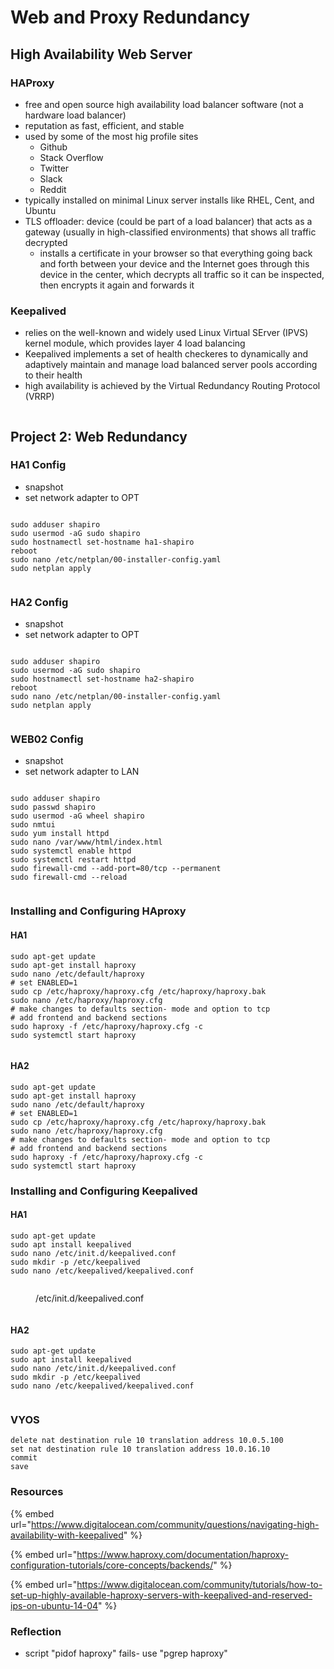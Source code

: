 # Web and Proxy Redundancy

## High Availability Web Server

### HAProxy

* free and open source high availability load balancer software (not a hardware load balancer)
* reputation as fast, efficient, and stable
* used by some of the most hig profile sites
  * Github
  * Stack Overflow
  * Twitter
  * Slack
  * Reddit
* typically installed on minimal Linux server installs like RHEL, Cent, and Ubuntu
* TLS offloader: device (could be part of a load balancer) that acts as a gateway (usually in high-classified environments) that shows all traffic decrypted
  * installs a certificate in your browser so that everything going back and forth between your device and the Internet goes through this device in the center, which decrypts all traffic so it can be inspected, then encrypts it again and forwards it

### Keepalived

* relies on the well-known and widely used Linux Virtual SErver (IPVS) kernel module, which provides layer 4 load balancing
* Keepalived implements a set of health checkeres to dynamically and adaptively maintain and manage load balanced server pools according to their health
* high availability is achieved by the Virtual Redundancy Routing Protocol (VRRP)

<figure><img src=".gitbook/assets/image (14) (1).png" alt=""><figcaption></figcaption></figure>

## Project 2: Web Redundancy

### HA1 Config

* snapshot
* set network adapter to OPT

<figure><img src=".gitbook/assets/image.png" alt=""><figcaption></figcaption></figure>

```
sudo adduser shapiro
sudo usermod -aG sudo shapiro
sudo hostnamectl set-hostname ha1-shapiro
reboot
sudo nano /etc/netplan/00-installer-config.yaml
sudo netplan apply
```

<figure><img src=".gitbook/assets/image (1).png" alt=""><figcaption></figcaption></figure>

### HA2 Config

* snapshot
* set network adapter to OPT

<figure><img src=".gitbook/assets/image (2).png" alt=""><figcaption></figcaption></figure>

```
sudo adduser shapiro
sudo usermod -aG sudo shapiro
sudo hostnamectl set-hostname ha2-shapiro
reboot
sudo nano /etc/netplan/00-installer-config.yaml
sudo netplan apply
```

<figure><img src=".gitbook/assets/image (3).png" alt=""><figcaption></figcaption></figure>

### WEB02 Config

* snapshot
* set network adapter to LAN

<figure><img src=".gitbook/assets/image (4).png" alt=""><figcaption></figcaption></figure>

```
sudo adduser shapiro
sudo passwd shapiro
sudo usermod -aG wheel shapiro
sudo nmtui
sudo yum install httpd
sudo nano /var/www/html/index.html
sudo systemctl enable httpd
sudo systemctl restart httpd
sudo firewall-cmd --add-port=80/tcp --permanent
sudo firewall-cmd --reload
```

<figure><img src=".gitbook/assets/image (5).png" alt=""><figcaption></figcaption></figure>

### Installing and Configuring HAproxy

#### HA1

```
sudo apt-get update
sudo apt-get install haproxy
sudo nano /etc/default/haproxy
# set ENABLED=1
sudo cp /etc/haproxy/haproxy.cfg /etc/haproxy/haproxy.bak
sudo nano /etc/haproxy/haproxy.cfg
# make changes to defaults section- mode and option to tcp
# add frontend and backend sections
sudo haproxy -f /etc/haproxy/haproxy.cfg -c
sudo systemctl start haproxy
```

<figure><img src=".gitbook/assets/image (7).png" alt=""><figcaption></figcaption></figure>

#### HA2

```
sudo apt-get update
sudo apt-get install haproxy
sudo nano /etc/default/haproxy
# set ENABLED=1
sudo cp /etc/haproxy/haproxy.cfg /etc/haproxy/haproxy.bak
sudo nano /etc/haproxy/haproxy.cfg
# make changes to defaults section- mode and option to tcp
# add frontend and backend sections
sudo haproxy -f /etc/haproxy/haproxy.cfg -c
sudo systemctl start haproxy
```

### Installing and Configuring Keepalived

#### HA1

```
sudo apt-get update
sudo apt install keepalived
sudo nano /etc/init.d/keepalived.conf
sudo mkdir -p /etc/keepalived
sudo nano /etc/keepalived/keepalived.conf
```

<figure><img src=".gitbook/assets/image (8).png" alt=""><figcaption><p>/etc/init.d/keepalived.conf</p></figcaption></figure>

<figure><img src=".gitbook/assets/image (16).png" alt=""><figcaption></figcaption></figure>

#### HA2

```
sudo apt-get update
sudo apt install keepalived
sudo nano /etc/init.d/keepalived.conf
sudo mkdir -p /etc/keepalived
sudo nano /etc/keepalived/keepalived.conf
```

<figure><img src=".gitbook/assets/image (15).png" alt=""><figcaption></figcaption></figure>

### VYOS

```
delete nat destination rule 10 translation address 10.0.5.100
set nat destination rule 10 translation address 10.0.16.10
commit
save
```

### Resources

{% embed url="https://www.digitalocean.com/community/questions/navigating-high-availability-with-keepalived" %}

{% embed url="https://www.haproxy.com/documentation/haproxy-configuration-tutorials/core-concepts/backends/" %}

{% embed url="https://www.digitalocean.com/community/tutorials/how-to-set-up-highly-available-haproxy-servers-with-keepalived-and-reserved-ips-on-ubuntu-14-04" %}

### Reflection

* script "pidof haproxy" fails- use "pgrep haproxy"
